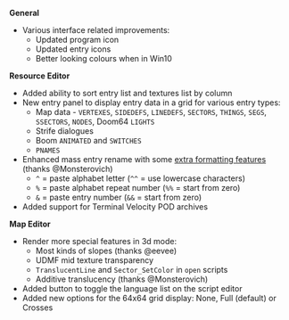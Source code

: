 **General**
* Various interface related improvements:
  * Updated program icon
  * Updated entry icons
  * Better looking colours when in Win10

**Resource Editor**
* Added ability to sort entry list and textures list by column
* New entry panel to display entry data in a grid for various entry types:
  * Map data - `VERTEXES`, `SIDEDEFS`, `LINEDEFS`, `SECTORS`, `THINGS`, `SEGS`, `SSECTORS`, `NODES`, Doom64 `LIGHTS`
  * Strife dialogues
  * Boom `ANIMATED` and `SWITCHES`
  * `PNAMES`
* Enhanced mass entry rename with some [extra formatting features](https://github.com/sirjuddington/SLADE/pull/236) (thanks @Monsterovich)
  * `^` = paste alphabet letter (`^^` = use lowercase characters)
  * `%` = paste alphabet repeat number (`%%` = start from zero)
  * `&` = paste entry number (`&&` = start from zero)
* Added support for Terminal Velocity POD archives

**Map Editor**
* Render more special features in 3d mode:
  * Most kinds of slopes (thanks @eevee)
  * UDMF mid texture transparency
  * `TranslucentLine` and `Sector_SetColor` in `open` scripts
  * Additive translucency (thanks @Monsterovich)
* Added button to toggle the language list on the script editor
* Added new options for the 64x64 grid display: None, Full (default) or Crosses
